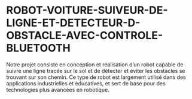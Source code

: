 # ROBOT-VOITURE-SUIVEUR-DE-LIGNE-ET-DETECTEUR-D-OBSTACLE-AVEC-CONTROLE-BLUETOOTH
Notre projet consiste en conception et réalisation d’un robot capable de suivre une ligne tracée sur le sol et de détecter et éviter les obstacles se trouvant sur son chemin. Ce type de robot est largement utilisé dans des applications industrielles et éducatives, et sert de base pour des technologies plus avancées en robotique. 
